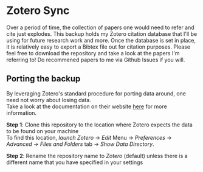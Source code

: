 # Zotero Sync
Over a period of time, the collection of papers one would need to refer and cite just explodes. This backup holds my Zotero citation database that I'll be using for future research work and more. Once the database is set in place, it is relatively easy to export a Bibtex file out for citation purposes. Please feel free to download the repository and take a look at the papers I'm referring to! Do recommened papers to me via Github Issues if you will.

## Porting the backup
By leveraging Zotero's standard procedure for porting data around, one need not worry about losing data.  \
Take a look at the documentation on their website [here](https://www.zotero.org/support/kb/transferring_a_library) for more information.

**Step 1**: Clone this repository to the location where Zotero expects the data to be found on your machine \
To find this location, *launch Zotero* -> *Edit* Menu -> *Preferences* -> *Advanced* -> *Files and Folders* tab -> *Show Data Directory*.

**Step 2**: Rename the repository name to *Zotero* (default) unless there is a different name that you have specified in your settings
